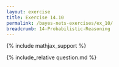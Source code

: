 ```yaml
---
layout: exercise
title: Exercise 14.10
permalink: /bayes-nets-exercises/ex_10/
breadcrumb: 14-Probabilistic-Reasoning
---
```


{% include mathjax_support %}

<div><i class="arrow-up loader" data-chapter="bayes-nets-exercises" data-exercise="ex_10" data-rating="0"></i></div>
{% include_relative question.md %}
